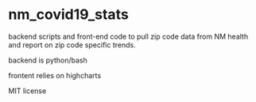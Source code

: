 # nm_covid19_stats
backend scripts and front-end code to pull zip code data from NM health and report on zip code specific trends.

backend is python/bash

frontent relies on highcharts

MIT license
